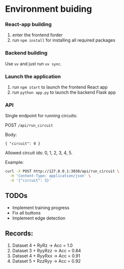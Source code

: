 # Environment buiding


### React-app building
1. enter the frontend forder
2. run `npm install` for installing all required packages

### Backend building
Use `uv` and just run `uv sync`.

### Launch the application
1. run `npm start` to launch the frontend React app
2. run `python app.py` to launch the backend Flask app

### API
Single endpoint for running circuits:

POST `/api/run_circuit`

Body:

```
{ "circuit": 0 }
```

Allowed circuit ids: 0, 1, 2, 3, 4, 5.

Example:

```bash
curl -X POST http://127.0.0.1:3030/api/run_circuit \
  -H 'Content-Type: application/json' \
  -d '{"circuit": 5}'
```

## TODOs
* Implement training progress
* Fix all buttons
* Implement edge detection

## Records:
1. Dataset 4 + RyRz -> Acc = 1.0
2. Dataset 3 + RyyRzz -> Acc = 0.84
3. Dataset 4 + RyyRxx -> Acc = 0.91
4. Dataset 5 + RzzRyy -> Acc = 0.92